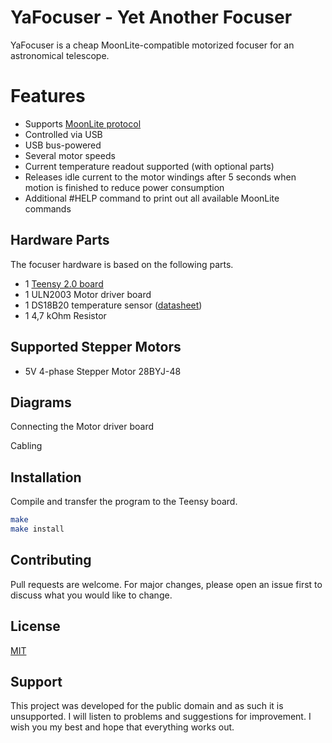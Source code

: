# YaFocuser - Yet Another Focuser
YaFocuser is a cheap MoonLite-compatible motorized focuser for an astronomical telescope.

# Features
* Supports [MoonLite protocol](http://www.indilib.org/media/kunena/attachments/1/HighResSteppermotor107.pdf)
* Controlled via USB
* USB bus-powered
* Several motor speeds
* Current temperature readout supported (with optional parts)
* Releases idle current to the motor windings after 5 seconds when motion is finished to reduce power consumption
* Additional #HELP command to print out all available MoonLite commands

## Hardware Parts
The focuser hardware is based on the following parts.

* 1 [Teensy 2.0 board](https://www.pjrc.com/store/teensy.html)
* 1 ULN2003 Motor driver board
* 1 DS18B20 temperature sensor ([datasheet](https://datasheets.maximintegrated.com/en/ds/DS18B20.pdf))
* 1 4,7 kOhm Resistor

## Supported Stepper Motors
* 5V 4-phase Stepper Motor 28BYJ-48

## Diagrams

Connecting the Motor driver board

Cabling


## Installation
Compile and transfer the program to the Teensy board.

```bash
make
make install
```

## Contributing
Pull requests are welcome. For major changes, please open an issue first to discuss what you would like to change.

## License
[MIT](https://choosealicense.com/licenses/mit/)
    
## Support
This project was developed for the public domain and as such it is unsupported. I will listen to problems and suggestions for improvement. I wish you my best and hope that everything works out.
